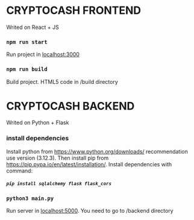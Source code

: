 # CRYPTOCASH FRONTEND

Writed on React + JS

### `npm run start`
Run project in [localhost:3000](http://localhost:3000)

### `npm run build`
Build project. HTML5 code in /build directory

# CRYPTOCASH BACKEND

Writed on Python + Flask
### install dependencies
Install python from https://www.python.org/downloads/ recommendation use version (3.12.3). Then install pip from https://pip.pypa.io/en/latest/installation/.
Install dependencies with command:
##### `pip install sqlalchemy flask flask_cors`

### `python3 main.py`
Run server in [localhost:5000](http://localhost:5000). You need to go to /backend directory